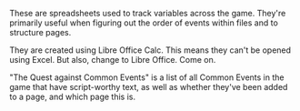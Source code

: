 These are spreadsheets used to track variables across the game. They're primarily useful when figuring out the order of events within files and to structure pages.

They are created using Libre Office Calc. This means they can't be opened using Excel. But also, change to Libre Office. Come on.

"The Quest against Common Events" is a list of all Common Events in the game that have script-worthy text, as well as whether they've been added to a page, and which page this is.
